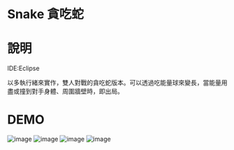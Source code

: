 # Snake 貪吃蛇

# 說明
IDE:Eclipse

以多執行緒來實作，雙人對戰的貪吃蛇版本。可以透過吃能量球來變長，當能量用盡或撞到對手身體、周圍牆壁時，即出局。

# DEMO

![image](https://user-images.githubusercontent.com/39626315/209253864-91827d6e-42aa-45ed-a9ef-680d414a0d7e.png)
![image](https://user-images.githubusercontent.com/39626315/209253870-3d07252f-6613-410d-b814-60348c16b374.png)
![image](https://user-images.githubusercontent.com/39626315/209253896-98eb12c8-c01d-43d6-80c8-3c519316ccc4.png)
![image](https://user-images.githubusercontent.com/39626315/209262319-05bc061d-f351-4fb7-a0ea-3d0afaed96d7.png)
